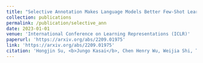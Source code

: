 ```yaml
---
title: "Selective Annotation Makes Language Models Better Few-Shot Learners"
collection: publications
permalink: /publication/selective_ann
date: 2023-01-01
venue: 'International Conference on Learning Representations (ICLR)'
paperurl: 'https://arxiv.org/abs/2209.01975'
link: 'https://arxiv.org/abs/2209.01975'
citation: 'Hongjin Su, <b>Jungo Kasai</b>, Chen Henry Wu, Weijia Shi, Tianlu Wang, Jiayi Xin, Rui Zhang, Mari Ostendorf, Luke Zettlemoyer, Noah A. Smith, and Tao Yu. 2023. &quot;Selective Annotation Makes Language Models Better Few-Shot Learners.&quot; <i>Proceedings of the International Conference on Learning Representations (ICLR)</i>.'
---
```

